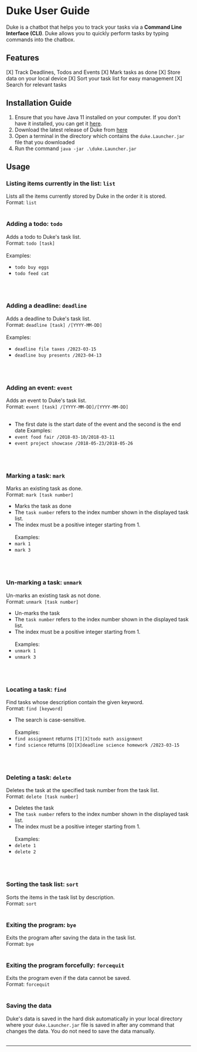 # Duke User Guide

Duke is a chatbot that helps you to track your tasks via a **Command Line Interface (CLI)**. 
Duke allows you to quickly perform tasks by typing commands into the chatbox.

## Features 
[X] Track Deadlines, Todos and Events
[X] Mark tasks as done
[X] Store data on your local device
[X] Sort your task list for easy management
[X] Search for relevant tasks

## Installation Guide
1. Ensure that you have Java 11 installed on your computer. If you don't have it installed, you can get it 
[here](https://www.oracle.com/java/technologies/downloads/#java11).
4. Download the latest release of Duke from [here](https://github.com/clydelhui/ip/releases)
5. Open a terminal in the directory which contains the `duke.Launcher.jar` file that you downloaded
6. Run the command `java -jar .\duke.Launcher.jar`

## Usage

### Listing items currently in the list: `list`

Lists all the items currently stored by Duke in the order it is stored.
<br /> Format: `list`
<br />
<br />

### Adding a todo: `todo`
Adds a todo to Duke's task list.<br />
Format: `todo [task]`<br /><br />
Examples:
- `todo buy eggs`
- `todo feed cat`
<br />
<br />


### Adding a deadline: `deadline`
Adds a deadline to Duke's task list.<br />
Format: `deadline [task] /[YYYY-MM-DD]`<br /><br />
Examples:
- `deadline file taxes /2023-03-15`
- `deadline buy presents /2023-04-13`
<br />
<br />


### Adding an event: `event`
Adds an event to Duke's task list.<br />
Format: `event [task] /[YYYY-MM-DD]/[YYYY-MM-DD]`<br /><br />
- The first date is the start date of the event and the second is the end date
Examples:
- `event food fair /2018-03-10/2018-03-11`
- `event project showcase /2018-05-23/2018-05-26`
<br />
<br />

### Marking a task: `mark`
Marks an existing task as done.<br />
Format: `mark [task number]`<br />
- Marks the task as done
- The `task number` refers to the index number shown in the displayed task list.
- The index must be a positive integer starting from 1.<br /><br />
  Examples:
- `mark 1`
- `mark 3`
<br />
<br />

### Un-marking a task: `unmark`
Un-marks an existing task as not done.<br />
Format: `unmark [task number]`<br />
- Un-marks the task
- The `task number` refers to the index number shown in the displayed task list.
- The index must be a positive integer starting from 1.<br /><br />
  Examples:
- `unmark 1`
- `unmark 3`
<br />
<br />

### Locating a task: `find`
Find tasks whose description contain the given keyword.<br />
Format: `find [keyword]`<br />
- The search is case-sensitive.<br /><br />
  Examples:
- `find assignment` returns `[T][X]todo math assignment`
- `find science` returns `[D][X]deadline science homework /2023-03-15`
<br />
<br />


### Deleting a task: `delete`
Deletes the task at the specified task number from the task list.<br />
Format: `delete [task number]`<br />
- Deletes the task
- The `task number` refers to the index number shown in the displayed task list.
- The index must be a positive integer starting from 1.<br /><br />
  Examples:
- `delete 1`
- `delete 2`
<br />
<br />

### Sorting the task list: `sort`
Sorts the items in the task list by description.<br />
Format: `sort`
<br />
<br />

### Exiting the program: `bye`
Exits the program after saving the data in the task list.<br />
Format: `bye`
<br />
<br />

### Exiting the program forcefully: `forcequit`
Exits the program even if the data cannot be saved.<br />
Format: `forcequit`
<br />
<br />


### Saving the data
Duke's data is saved in the hard disk automatically in your local directory where your `duke.Launcher.jar` file 
is saved in after any command that changes the data. You do not need to save the data manually.
<br />
<br />
***
